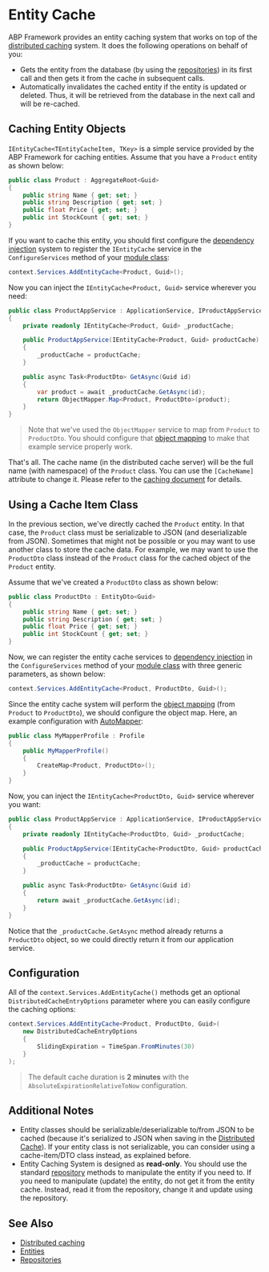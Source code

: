# Entity Cache

ABP Framework provides an entity caching system that works on top of the [distributed caching](Caching.md) system. It does the following operations on behalf of you:

* Gets the entity from the database (by using the [repositories](Repositories.md)) in its first call and then gets it from the cache in subsequent calls.
* Automatically invalidates the cached entity if the entity is updated or deleted. Thus, it will be retrieved from the database in the next call and will be re-cached.

## Caching Entity Objects

`IEntityCache<TEntityCacheItem, TKey>` is a simple service provided by the ABP Framework for caching entities. Assume that you have a `Product` entity as shown below:

```csharp
public class Product : AggregateRoot<Guid>
{
    public string Name { get; set; }
    public string Description { get; set; }
    public float Price { get; set; }
    public int StockCount { get; set; }
}
```

If you want to cache this entity, you should first configure the [dependency injection](Dependency-Injection.md) system to register the `IEntityCache` service in the `ConfigureServices` method of your [module class](Module-Development-Basics.md):

```csharp
context.Services.AddEntityCache<Product, Guid>();
```

Now you can inject the `IEntityCache<Product, Guid>` service wherever you need:

```csharp
public class ProductAppService : ApplicationService, IProductAppService
{
    private readonly IEntityCache<Product, Guid> _productCache;

    public ProductAppService(IEntityCache<Product, Guid> productCache)
    {
        _productCache = productCache;
    }

    public async Task<ProductDto> GetAsync(Guid id)
    {
        var product = await _productCache.GetAsync(id);
        return ObjectMapper.Map<Product, ProductDto>(product);
    }
}
```

> Note that we've used the `ObjectMapper` service to map from `Product` to `ProductDto`. You should configure that [object mapping](Object-To-Object-Mapping.md) to make that example service properly work.

That's all. The cache name (in the distributed cache server) will be the full name (with namespace) of the `Product` class. You can use the `[CacheName]` attribute to change it. Please refer to the [caching document](Caching.md) for details.

## Using a Cache Item Class

In the previous section, we've directly cached the `Product` entity. In that case, the `Product` class must be serializable to JSON (and deserializable from JSON). Sometimes that might not be possible or you may want to use another class to store the cache data. For example, we may want to use the `ProductDto` class instead of the `Product` class for the cached object of the `Product` entity.

Assume that we've created a `ProductDto` class as shown below:

```csharp
public class ProductDto : EntityDto<Guid>
{
    public string Name { get; set; }
    public string Description { get; set; }
    public float Price { get; set; }
    public int StockCount { get; set; }
}
```

Now, we can register the entity cache services to [dependency injection](Dependency-Injection.md) in the `ConfigureServices` method of your [module class](Module-Development-Basics.md) with three generic parameters, as shown below:

```csharp
context.Services.AddEntityCache<Product, ProductDto, Guid>();
```

Since the entity cache system will perform the [object mapping](Object-To-Object-Mapping.md) (from `Product` to `ProductDto`), we should configure the object map. Here, an example configuration with [AutoMapper](https://automapper.org/):

```csharp
public class MyMapperProfile : Profile
{
    public MyMapperProfile()
    {
        CreateMap<Product, ProductDto>();
    }
}
```

Now, you can inject the `IEntityCache<ProductDto, Guid>` service wherever you want:

```csharp
public class ProductAppService : ApplicationService, IProductAppService
{
    private readonly IEntityCache<ProductDto, Guid> _productCache;

    public ProductAppService(IEntityCache<ProductDto, Guid> productCache)
    {
        _productCache = productCache;
    }

    public async Task<ProductDto> GetAsync(Guid id)
    {
        return await _productCache.GetAsync(id);
    }
}
```

Notice that the `_productCache.GetAsync` method already returns a `ProductDto` object, so we could directly return it from our application service.

## Configuration

All of the `context.Services.AddEntityCache()` methods get an optional `DistributedCacheEntryOptions` parameter where you can easily configure the caching options:

```csharp
context.Services.AddEntityCache<Product, ProductDto, Guid>(
    new DistributedCacheEntryOptions
    {
        SlidingExpiration = TimeSpan.FromMinutes(30)
    }
);
```

> The default cache duration is **2 minutes** with the `AbsoluteExpirationRelativeToNow` configuration.

## Additional Notes

* Entity classes should be serializable/deserializable to/from JSON to be cached (because it's serialized to JSON when saving in the [Distributed Cache](Caching.md)). If your entity class is not serializable, you can consider using a cache-item/DTO class instead, as explained before.
* Entity Caching System is designed as **read-only**. You should use the standard [repository](Repositories.md) methods to manipulate the entity if you need to. If you need to manipulate (update) the entity, do not get it from the entity cache. Instead, read it from the repository, change it and update using the repository.

## See Also

* [Distributed caching](Caching.md)
* [Entities](Entities.md)
* [Repositories](Repositories.md)

